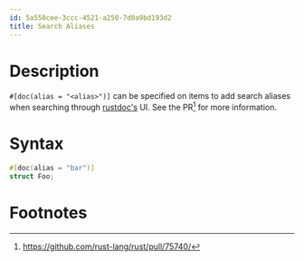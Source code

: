 ```yaml
---
id: 5a550cee-3ccc-4521-a250-7d0a9bd193d2
title: Search Aliases
---
```


# Description

`#[doc(alias = "<alias>")]` can be specified on items to add search
aliases when searching through [rustdoc's](20201119165454-rustdoc) UI.
See the PR[^1] for more information.

# Syntax

``` rust
#[doc(alias = "bar")]
struct Foo;
```

# Footnotes

[^1]: <https://github.com/rust-lang/rust/pull/75740/>
